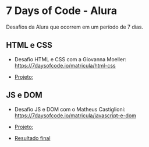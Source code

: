 # 7 Days of Code - Alura
Desafios da Alura que ocorrem em um período de 7 dias.

## HTML e CSS

* Desafio HTML e CSS com a Giovanna Moeller: https://7daysofcode.io/matricula/html-css

* [Projeto](./HTML%20e%20CSS); 

## JS e DOM

* Desafio JS e DOM com o Matheus Castiglioni: https://7daysofcode.io/matricula/javascript-e-dom

* [Projeto](./JS%20e%20DOM); 

* [Resultado final](https://lucassl2020.github.io/)

